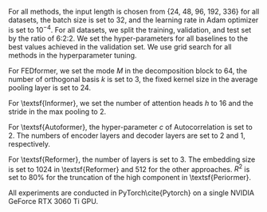 For all methods, the input length is chosen from {24, 48, 96, 192, 336} for all datasets, the batch size is set to 32, and the learning rate in Adam optimizer is set to $10^{-4}$. For all datasets, we split the training, validation, and test set by the ratio of 6:2:2. We set the hyper-parameters for all baselines to the best values achieved in the validation set. We use grid search for all methods in the hyperparameter tuning. 

For FEDformer, we set the mode $M$ in the decomposition block to 64, the number of orthogonal basis $k$ is set to 3, the fixed kernel size in the average pooling layer is set to 24.

For \textsf{Informer}, we set the number of attention heads $h$ to 16 and the stride in the max pooling to 2. 

For \textsf{Autoformer}, the hyper-parameter $c$ of Autocorrelation is set to 2. The numbers of encoder layers and decoder layers are set to 2 and 1, respectively. 

For \textsf{Reformer}, the number of layers is set to 3. The embedding size is set to 1024 in \textsf{Reformer} and 512 for the other approaches. $R^{2}$ is set to 80\% for the truncation of the high component  in \textsf{Periormer}.

All experiments are conducted in PyTorch\cite{Pytorch} on a single 
NVIDIA GeForce RTX 3060 Ti GPU.
